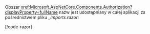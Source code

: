 Obszar <xref:Microsoft.AspNetCore.Components.Authorization?displayProperty=fullName> nazw jest udostępniany w całej aplikacji za pośrednictwem pliku *_Imports.razor:*

[!code-razor[](imports-hosted.razor?highlight=3)]
